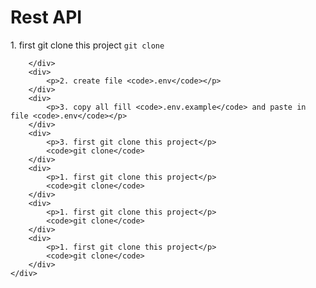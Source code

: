 <h1>
    Rest API
</h1>
	<div>
		<div>
			<p>1. first git clone this project <code>git clone</code></p>
			
		</div>
		<div>
			<p>2. create file <code>.env</code></p>
		</div>
		<div>
			<p>3. copy all fill <code>.env.example</code> and paste in file <code>.env</code></p>
		</div>
		<div>
			<p>3. first git clone this project</p>
			<code>git clone</code>
		</div>
		<div>
			<p>1. first git clone this project</p>
			<code>git clone</code>
		</div>
		<div>
			<p>1. first git clone this project</p>
			<code>git clone</code>
		</div>
		<div>
			<p>1. first git clone this project</p>
			<code>git clone</code>
		</div>
	</div>
